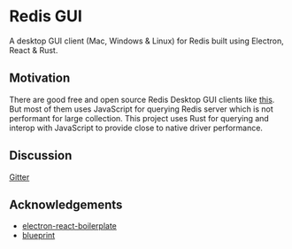 # Redis GUI

A desktop GUI client (Mac, Windows & Linux) for Redis built using Electron, React & Rust.

## Motivation

There are good free and open source Redis Desktop GUI clients like
[this](https://github.com/qishibo/AnotherRedisDesktopManager). But most of them uses JavaScript for
querying Redis server which is not performant for large collection. This project uses Rust for
querying and interop with JavaScript to provide close to native driver performance.

## Discussion

[Gitter](https://gitter.im/)

## Acknowledgements

- [electron-react-boilerplate](https://github.com/electron-react-boilerplate/electron-react-boilerplate)
- [blueprint](https://github.com/palantir/blueprint)
